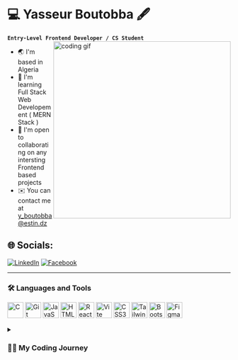 # 💻 Yasseur Boutobba 🖋

**`Entry-Level Frontend Developer / CS Student `**
<img align="right" alt="coding gif" width="400"  src="https://i.pinimg.com/originals/e4/26/70/e426702edf874b181aced1e2fa5c6cde.gif">
* 🌏  I'm based in Algeria
* 🧠  I'm learning Full Stack Web Developement ( MERN Stack )
* 🤝  I'm open to collaborating on any intersting Frontend based projects
* ✉️  You can contact me at [y\_boutobba@estin.dz](mailto:y_boutobba@estin.dz)
  
## 🌐 Socials:
 [![LinkedIn](https://img.shields.io/badge/LinkedIn-%230077B5.svg?logo=linkedin&logoColor=white)](https://www.linkedin.com/in/yasseur-boutobba-393678260/) [![Facebook](https://img.shields.io/badge/Facebook-%230077B5.svg?logo=facebook&logoColor=white)](https://www.facebook.com/profile.php?id=100073312523987) 

---

### 🛠 Languages and Tools

<p align="left">
<a href="https://docs.microsoft.com/en-us/cpp/?view=msvc-170" target="_blank" rel="noreferrer"><img src="https://raw.githubusercontent.com/danielcranney/readme-generator/main/public/icons/skills/c-colored.svg" width="36" height="36" alt="C" /></a>
<a href="https://git-scm.com/" target="_blank" rel="noreferrer"><img src="https://raw.githubusercontent.com/danielcranney/readme-generator/main/public/icons/skills/git-colored.svg" width="36" height="36" alt="Git" /></a>
<a href="https://developer.mozilla.org/en-US/docs/Web/JavaScript" target="_blank" rel="noreferrer"><img src="https://raw.githubusercontent.com/danielcranney/readme-generator/main/public/icons/skills/javascript-colored.svg" width="36" height="36" alt="JavaScript" /></a>
<a href="https://developer.mozilla.org/en-US/docs/Glossary/HTML5" target="_blank" rel="noreferrer"><img src="https://raw.githubusercontent.com/danielcranney/readme-generator/main/public/icons/skills/html5-colored.svg" width="36" height="36" alt="HTML5" /></a>
<a href="https://reactjs.org/" target="_blank" rel="noreferrer"><img src="https://raw.githubusercontent.com/danielcranney/readme-generator/main/public/icons/skills/react-colored.svg" width="36" height="36" alt="React" /></a>
<a href="https://vitejs.dev/" target="_blank" rel="noreferrer"><img src="https://raw.githubusercontent.com/danielcranney/readme-generator/main/public/icons/skills/vite-colored.svg" width="36" height="36" alt="Vite" /></a>
<a href="https://www.w3.org/TR/CSS/#css" target="_blank" rel="noreferrer"><img src="https://raw.githubusercontent.com/danielcranney/readme-generator/main/public/icons/skills/css3-colored.svg" width="36" height="36" alt="CSS3" /></a>
<a href="https://tailwindcss.com/" target="_blank" rel="noreferrer"><img src="https://raw.githubusercontent.com/danielcranney/readme-generator/main/public/icons/skills/tailwindcss-colored.svg" width="36" height="36" alt="TailwindCSS" /></a>
<a href="https://getbootstrap.com/" target="_blank" rel="noreferrer"><img src="https://raw.githubusercontent.com/danielcranney/readme-generator/main/public/icons/skills/bootstrap-colored.svg" width="36" height="36" alt="Bootstrap" /></a>
<a href="https://www.figma.com/" target="_blank" rel="noreferrer"><img src="https://raw.githubusercontent.com/danielcranney/readme-generator/main/public/icons/skills/figma-colored.svg" width="36" height="36" alt="Figma" /></a>
</p>


<details>
 <summary><h3>👨‍💻 My Coding Journey</h3></summary>
    I embarked on my coding journey as an enthusiastic computer science student, driven by an insatiable thirst for knowledge in the vast realm of programming. Eager to explore various aspects like Data Structures, Algorithms, and Operating Systems, I devoted myself to understanding these fundamental concepts. Concurrently, I took it upon myself to delve into self-taught Frontend Web Development, fueled by a profound aspiration to create my own website. However, due to the realization that there is still much to learn, I had to postpone the realization of this dream. It has been nearly a year since I embarked on this computer science odyssey, and I am well aware that the path ahead is arduous and challenging. Nevertheless, I am confident in my ability to persevere through this ongoing learning journey, driven by the motto, "Don't wait up, because I'm coming."

